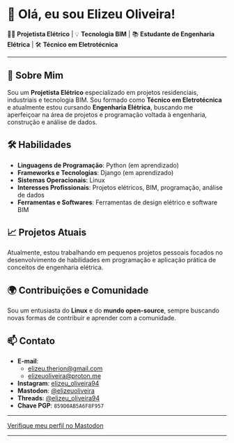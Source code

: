 # 👋 Olá, eu sou Elizeu Oliveira!

👨‍💻 **Projetista Elétrico** | 💡 **Tecnologia BIM** | 📚 **Estudante de Engenharia Elétrica** | 🛠️ **Técnico em Eletrotécnica**

---

## 📖 Sobre Mim

Sou um **Projetista Elétrico** especializado em projetos residenciais, industriais e tecnologia BIM. Sou formado como **Técnico em Eletrotécnica** e atualmente estou cursando **Engenharia Elétrica**, buscando me aperfeiçoar na área de projetos e programação voltada à engenharia, construção e análise de dados.

## 🛠️ Habilidades

- **Linguagens de Programação**: Python (em aprendizado)
- **Frameworks e Tecnologias**: Django (em aprendizado)
- **Sistemas Operacionais**: Linux
- **Interesses Profissionais**: Projetos elétricos, BIM, programação, análise de dados
- **Ferramentas e Softwares**: Ferramentas de design elétrico e software BIM

## 📈 Projetos Atuais

Atualmente, estou trabalhando em pequenos projetos pessoais focados no desenvolvimento de habilidades em programação e aplicação prática de conceitos de engenharia elétrica.

## 🌍 Contribuições e Comunidade

Sou um entusiasta do **Linux** e do **mundo open-source**, sempre buscando novas formas de contribuir e aprender com a comunidade.

## 📫 Contato

- **E-mail**:
  - [elizeu.therion@gmail.com](mailto:elizeu.therion@gmail.com)
  - [elizeuoliveira@proton.me](mailto:elizeuoliveira@proton.me)
- **Instagram**: [elizeu_oliveira94](https://www.instagram.com/elizeu_oliveira94/)
- **Mastodon**: [@elizeuoliveira](https://mastodon.social/@elizeuoliveira)
- **Threads**:  [@elizeu_oliveira94](https://www.threads.net/@elizeu_oliveira94)
- **Chave PGP**: `859D0AB5A6F8F957`

---

<a rel="me" href="https://mastodon.social/@elizeuoliveira">Verifique meu perfil no Mastodon</a>

---
